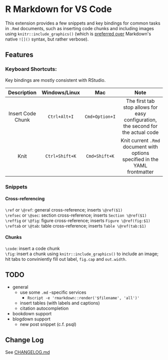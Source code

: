 # R Markdown for VS Code

This extension provides a few snippets and key bindings for common tasks in `.Rmd` documents, such as inserting code chunks and including images using `knitr::include_graphics()` (which is [preferred over](http://zevross.com/blog/2017/06/19/tips-and-tricks-for-working-with-images-and-figures-in-r-markdown-documents/#more-functionality-from-include_graphics) Markdown's native `![]()` syntax, but rather verbose).

## Features

### Keyboard Shortcuts:

Key bindings are mostly consistent with RStudio.

|    Description    | Windows/Linux  |      Mac       |                                       Note                                       |
| :---------------: | :------------: | :------------: | :------------------------------------------------------------------------------: |
| Insert Code Chunk |  `Ctrl+Alt+I`  | `Cmd+Option+I` | The first tab stop allows for easy configuration, the second for the actual code |
|       Knit        | `Ctrl+Shift+K` | `Cmd+Shift+K`  |   Knit current `.Rmd` document with options specified in the YAML frontmatter    |

### Snippets


#### Cross-referencing

`\ref` or `\@ref`: general cross-reference; inserts `\@ref($1)`    
`\refsec` or `\@sec`: section cross-reference; inserts `Section \@ref($1)`    
`\reffig` or `\@fig`: figure cross-reference; inserts `Figure \@ref(fig:$1)`    
`\reftab` or `\@tab`: table cross-reference; inserts `Table \@ref(tab:$1)`    

#### Chunks

`\code`: insert a code chunk   
`\fig`: insert a chunk using `knitr::include_graphics()` to include an image; hit tabs to conviniently fill out label, `fig.cap` and `out.width`.

## TODO

- general
  - use some `.md` -specific services
    - `Rscript -e 'rmarkdown::render('$filename', 'all')'`
  - insert tables (with labels and captions)
  - citation autocompletion
- bookdown support
- blogdown support
  - new post snippet (c.f. psql)

## Change Log

See [CHANGELOG.md](./CHANGELOG.md)


<!-- ## Requirements

If you have any requirements or dependencies, add a section describing those and how to install and configure them.

## Extension Settings

Include if your extension adds any VS Code settings through the `contributes.configuration` extension point.

For example:

This extension contributes the following settings:

* `myExtension.enable`: enable/disable this extension
* `myExtension.thing`: set to `blah` to do something

## Known Issues

Calling out known issues can help limit users opening duplicate issues against your extension.

## Release Notes

Users appreciate release notes as you update your extension.

### 1.0.0

Initial release of ...

### 1.0.1

Fixed issue #.

### 1.1.0

Added features X, Y, and Z. -->
